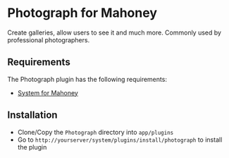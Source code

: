 # Photograph for Mahoney

Create galleries, allow users to see it and much more. Commonly used by professional photographers.

## Requirements

The Photograph plugin has the following requirements:

* [System for Mahoney](http://github.com/kalvinmoraes/system-for-mahoney)

## Installation

* Clone/Copy the `Photograph` directory into `app/plugins`
* Go to `http://yourserver/system/plugins/install/photograph` to install the plugin